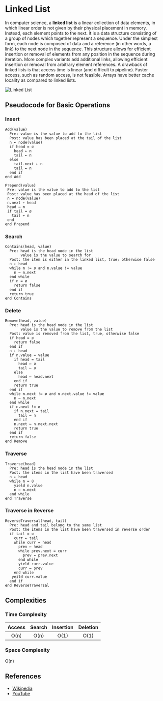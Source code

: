 # Linked List

In computer science, a **linked list** is a linear collection
of data elements, in which linear order is not given by
their physical placement in memory. Instead, each
element points to the next. It is a data structure
consisting of a group of nodes which together represent
a sequence. Under the simplest form, each node is
composed of data and a reference (in other words,
a link) to the next node in the sequence. This structure
allows for efficient insertion or removal of elements
from any position in the sequence during iteration.
More complex variants add additional links, allowing
efficient insertion or removal from arbitrary element
references. A drawback of linked lists is that access
time is linear (and difficult to pipeline). Faster
access, such as random access, is not feasible. Arrays
have better cache locality as compared to linked lists.

![Linked List](https://upload.wikimedia.org/wikipedia/commons/6/6d/Singly-linked-list.svg)

## Pseudocode for Basic Operations

### Insert

```text
Add(value)
  Pre: value is the value to add to the list
  Post: value has been placed at the tail of the list
  n ← node(value)
  if head = ø
    head ← n
    tail ← n
  else
    tail.next ← n
    tail ← n
  end if
end Add
```

```text
Prepend(value)
 Pre: value is the value to add to the list
 Post: value has been placed at the head of the list
 n ← node(value)
 n.next ← head
 head ← n
 if tail = ø
   tail ← n
 end
end Prepend
```

### Search

```text
Contains(head, value)
  Pre: head is the head node in the list
       value is the value to search for
  Post: the item is either in the linked list, true; otherwise false
  n ← head
  while n != ø and n.value != value
    n ← n.next
  end while
  if n = ø
    return false
  end if
  return true
end Contains
```

### Delete

```text
Remove(head, value)
  Pre: head is the head node in the list
       value is the value to remove from the list
  Post: value is removed from the list, true, otherwise false
  if head = ø
    return false
  end if
  n ← head
  if n.value = value
    if head = tail
      head ← ø
      tail ← ø
    else
      head ← head.next
    end if
    return true
  end if
  while n.next != ø and n.next.value != value
    n ← n.next
  end while
  if n.next != ø
    if n.next = tail
      tail ← n
    end if
    n.next ← n.next.next
    return true
  end if
  return false
end Remove
```

### Traverse

```text
Traverse(head)
  Pre: head is the head node in the list
  Post: the items in the list have been traversed
  n ← head
  while n = 0
    yield n.value
    n ← n.next
  end while
end Traverse
```

### Traverse in Reverse

```text
ReverseTraversal(head, tail)
  Pre: head and tail belong to the same list
  Post: the items in the list have been traversed in reverse order
  if tail = ø
    curr ← tail
    while curr = head
      prev ← head
      while prev.next = curr
        prev ← prev.next
      end while
      yield curr.value
      curr ← prev
    end while
   yeild curr.value
  end if
end ReverseTraversal
```

## Complexities

### Time Complexity

| Access | Search | Insertion | Deletion |
| :----: | :----: | :-------: | :------: |
|  O(n)  |  O(n)  |   O(1)    |   O(1)   |

### Space Complexity

O(n)

## References

- [Wikipedia](https://en.wikipedia.org/wiki/Linked_list)
- [YouTube](https://www.youtube.com/watch?v=njTh_OwMljA&index=2&t=1s&list=PLLXdhg_r2hKA7DPDsunoDZ-Z769jWn4R8)
